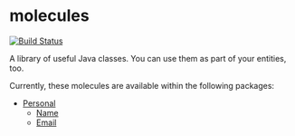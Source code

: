 # molecules  

[![Build Status](https://travis-ci.com/floppylab/molecules.svg?branch=master)](https://travis-ci.com/floppylab/molecules)

A library of useful Java classes. You can use them as part of your entities, too.

Currently, these molecules are available within the following packages:

* [Personal](src/main/java/com/floppylab/molecules/personal)
  * [Name](src/main/java/com/floppylab/molecules/personal#name)
  * [Email](src/main/java/com/floppylab/molecules/personal#email)
